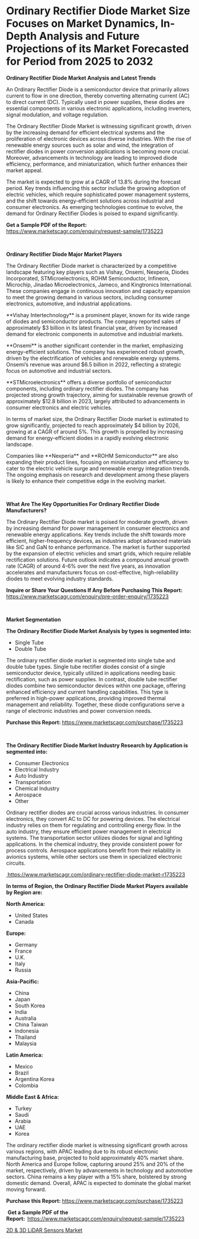 <p><h1>Ordinary Rectifier Diode Market Size Focuses on Market Dynamics, In-Depth Analysis and Future Projections of its Market Forecasted for Period from 2025 to 2032</h1></p><p><strong>Ordinary Rectifier Diode Market Analysis and Latest Trends</strong></p>
<p><p>An Ordinary Rectifier Diode is a semiconductor device that primarily allows current to flow in one direction, thereby converting alternating current (AC) to direct current (DC). Typically used in power supplies, these diodes are essential components in various electronic applications, including inverters, signal modulation, and voltage regulation. </p><p>The Ordinary Rectifier Diode Market is witnessing significant growth, driven by the increasing demand for efficient electrical systems and the proliferation of electronic devices across diverse industries. With the rise of renewable energy sources such as solar and wind, the integration of rectifier diodes in power conversion applications is becoming more crucial. Moreover, advancements in technology are leading to improved diode efficiency, performance, and miniaturization, which further enhances their market appeal.</p><p>The market is expected to grow at a CAGR of 13.8% during the forecast period. Key trends influencing this sector include the growing adoption of electric vehicles, which require sophisticated power management systems, and the shift towards energy-efficient solutions across industrial and consumer electronics. As emerging technologies continue to evolve, the demand for Ordinary Rectifier Diodes is poised to expand significantly.</p></p>
<p><strong>Get a Sample PDF of the Report:&nbsp;</strong> <a href="https://www.marketscagr.com/enquiry/request-sample/1735223?utm_campaign=2304&utm_medium=2&utm_source=Github&utm_content=ia&utm_term=25032025&utm_id=ordinary-rectifier-diode">https://www.marketscagr.com/enquiry/request-sample/1735223</a></p>
<p>&nbsp;</p>
<p><strong>Ordinary Rectifier Diode Major Market Players</strong></p>
<p><p>The Ordinary Rectifier Diode market is characterized by a competitive landscape featuring key players such as Vishay, Onsemi, Nexperia, Diodes Incorporated, STMicroelectronics, ROHM Semiconductor, Infineon, Microchip, Jinadao Microelectronics, Jameco, and Kingtronics International. These companies engage in continuous innovation and capacity expansion to meet the growing demand in various sectors, including consumer electronics, automotive, and industrial applications.</p><p>**Vishay Intertechnology** is a prominent player, known for its wide range of diodes and semiconductor products. The company reported sales of approximately $3 billion in its latest financial year, driven by increased demand for electronic components in automotive and industrial markets.</p><p>**Onsemi** is another significant contender in the market, emphasizing energy-efficient solutions. The company has experienced robust growth, driven by the electrification of vehicles and renewable energy systems. Onsemi’s revenue was around $6.5 billion in 2022, reflecting a strategic focus on automotive and industrial sectors.</p><p>**STMicroelectronics** offers a diverse portfolio of semiconductor components, including ordinary rectifier diodes. The company has projected strong growth trajectory, aiming for sustainable revenue growth of approximately $12.8 billion in 2023, largely attributed to advancements in consumer electronics and electric vehicles.</p><p>In terms of market size, the Ordinary Rectifier Diode market is estimated to grow significantly, projected to reach approximately $4 billion by 2026, growing at a CAGR of around 5%. This growth is propelled by increasing demand for energy-efficient diodes in a rapidly evolving electronic landscape.</p><p>Companies like **Nexperia** and **ROHM Semiconductor** are also expanding their product lines, focusing on miniaturization and efficiency to cater to the electric vehicle surge and renewable energy integration trends. The ongoing emphasis on research and development among these players is likely to enhance their competitive edge in the evolving market.</p></p>
<p>&nbsp;</p>
<p><strong>What Are The Key Opportunities For Ordinary Rectifier Diode Manufacturers?</strong></p>
<p><p>The Ordinary Rectifier Diode market is poised for moderate growth, driven by increasing demand for power management in consumer electronics and renewable energy applications. Key trends include the shift towards more efficient, higher-frequency devices, as industries adopt advanced materials like SiC and GaN to enhance performance. The market is further supported by the expansion of electric vehicles and smart grids, which require reliable rectification solutions. Future outlook indicates a compound annual growth rate (CAGR) of around 4-6% over the next five years, as innovation accelerates and manufacturers focus on cost-effective, high-reliability diodes to meet evolving industry standards.</p></p>
<p><strong>Inquire or Share Your Questions If Any Before Purchasing This Report:</strong> <a href="https://www.marketscagr.com/enquiry/pre-order-enquiry/1735223?utm_campaign=2304&utm_medium=2&utm_source=Github&utm_content=ia&utm_term=25032025&utm_id=ordinary-rectifier-diode">https://www.marketscagr.com/enquiry/pre-order-enquiry/1735223</a></p>
<p>&nbsp;</p>
<p><strong>Market Segmentation</strong></p>
<p><strong>The Ordinary Rectifier Diode Market Analysis by types is segmented into:</strong></p>
<p><ul><li>Single Tube</li><li>Double Tube</li></ul></p>
<p><p>The ordinary rectifier diode market is segmented into single tube and double tube types. Single tube rectifier diodes consist of a single semiconductor device, typically utilized in applications needing basic rectification, such as power supplies. In contrast, double tube rectifier diodes combine two semiconductor devices within one package, offering enhanced efficiency and current handling capabilities. This type is preferred in high-power applications, providing improved thermal management and reliability. Together, these diode configurations serve a range of electronic industries and power conversion needs.</p></p>
<p><strong>Purchase this Report:&nbsp;</strong><a href="https://www.marketscagr.com/purchase/1735223?utm_campaign=2304&utm_medium=2&utm_source=Github&utm_content=ia&utm_term=25032025&utm_id=ordinary-rectifier-diode">https://www.marketscagr.com/purchase/1735223</a></p>
<p>&nbsp;</p>
<p><strong>The Ordinary Rectifier Diode Market Industry Research by Application is segmented into:</strong></p>
<p><ul><li>Consumer Electronics</li><li>Electrical Industry</li><li>Auto Industry</li><li>Transportation</li><li>Chemical Industry</li><li>Aerospace</li><li>Other</li></ul></p>
<p><p>Ordinary rectifier diodes are crucial across various industries. In consumer electronics, they convert AC to DC for powering devices. The electrical industry relies on them for regulating and controlling energy flow. In the auto industry, they ensure efficient power management in electrical systems. The transportation sector utilizes diodes for signal and lighting applications. In the chemical industry, they provide consistent power for process controls. Aerospace applications benefit from their reliability in avionics systems, while other sectors use them in specialized electronic circuits.</p></p>
<p><a href="https://www.marketscagr.com/ordinary-rectifier-diode-market-r1735223?utm_campaign=2304&utm_medium=2&utm_source=Github&utm_content=ia&utm_term=25032025&utm_id=ordinary-rectifier-diode">&nbsp;https://www.marketscagr.com/ordinary-rectifier-diode-market-r1735223</a></p>
<p><strong>In terms of Region, the Ordinary Rectifier Diode Market Players available by Region are:</strong></p>
<p>
    <p> <strong> North America: </strong>
        <ul>
            <li>United States</li>
            <li>Canada</li>
        </ul>
        </p> 
    <p> <strong> Europe: </strong>
        <ul>
            <li>Germany</li>
            <li>France</li>
            <li>U.K.</li>
            <li>Italy</li>
            <li>Russia</li>
        </ul>
        </p> 
    <p> <strong> Asia-Pacific: </strong>
        <ul>
            <li>China</li>
            <li>Japan</li>
            <li>South Korea</li>
            <li>India</li>
            <li>Australia</li>
            <li>China Taiwan</li>
            <li>Indonesia</li>
            <li>Thailand</li>
            <li>Malaysia</li>
        </ul>
        </p> 
    <p> <strong> Latin America: </strong>
        <ul>
            <li>Mexico</li>
            <li>Brazil</li>
            <li>Argentina Korea</li>
            <li>Colombia</li>
        </ul>
        </p> 
    <p> <strong> Middle East & Africa: </strong>
        <ul>
            <li>Turkey</li>
            <li>Saudi</li>
            <li>Arabia</li>
            <li>UAE</li>
            <li>Korea</li>
        </ul>
    </p>
    </p>
<p><p>The ordinary rectifier diode market is witnessing significant growth across various regions, with APAC leading due to its robust electronic manufacturing base, projected to hold approximately 40% market share. North America and Europe follow, capturing around 25% and 20% of the market, respectively, driven by advancements in technology and automotive sectors. China remains a key player with a 15% share, bolstered by strong domestic demand. Overall, APAC is expected to dominate the global market moving forward.</p></p>
<p><strong>Purchase this Report: </strong><a href="https://www.marketscagr.com/purchase/1735223?utm_campaign=2304&utm_medium=2&utm_source=Github&utm_content=ia&utm_term=25032025&utm_id=ordinary-rectifier-diode">https://www.marketscagr.com/purchase/1735223</a></p>
<p>&nbsp;<strong>Get a Sample PDF of the Report:&nbsp;&nbsp;</strong><a href="https://www.marketscagr.com/enquiry/request-sample/1735223?utm_campaign=2304&utm_medium=2&utm_source=Github&utm_content=ia&utm_term=25032025&utm_id=ordinary-rectifier-diode">https://www.marketscagr.com/enquiry/request-sample/1735223</a></p>
<p><strong></strong></p>
<p><p><a href="https://github.com/AshrafKhan865/Market-Research-Report-List-1/blob/main/2d-3d-lidar-sensors-market.md?utm_campaign=2304&utm_medium=2&utm_source=Github&utm_content=ia&utm_term=25032025&utm_id=ordinary-rectifier-diode">2D & 3D LiDAR Sensors Market</a></p></p>